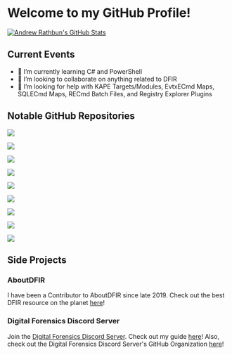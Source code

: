 # Welcome to my GitHub Profile!

<!--
**AndrewRathbun/AndrewRathbun** is a ✨ _special_ ✨ repository because its `README.md` (this file) appears on your GitHub profile.

Here are some ideas to get you started:

- 🔭 I’m currently working on ...
- 🌱 I’m currently learning ...
- 👯 I’m looking to collaborate on ...
- 🤔 I’m looking for help with ...
- 💬 Ask me about ...
- 📫 How to reach me: ...
- 😄 Pronouns: ...
- ⚡ Fun fact: ...
-->

[![Andrew Rathbun's GitHub Stats](https://github-readme-stats.vercel.app/api?username=AndrewRathbun&count_private=true&show_icons=true&theme=dark&hide_rank=false)](https://github.com/anuraghazra/github-readme-stats)

## Current Events

- 🌱 I’m currently learning C# and PowerShell
- 👯 I’m looking to collaborate on anything related to DFIR
- 🤔 I’m looking for help with KAPE Targets/Modules, EvtxECmd Maps, SQLECmd Maps, RECmd Batch Files, and Registry Explorer Plugins
 
## Notable GitHub Repositories

[![](https://github-readme-stats.vercel.app/api/pin/?username=AndrewRathbun&repo=Anti-Forensics-VHDX&theme=dark)](https://github.com/AndrewRathbun/Anti-Forensics-VHDX)

[![](https://github-readme-stats.vercel.app/api/pin/?username=AndrewRathbun&repo=Awesome-KAPE&theme=dark)](https://github.com/AndrewRathbun/Awesome-KAPE)

[![](https://github-readme-stats.vercel.app/api/pin/?username=AndrewRathbun&repo=DirectoryOpus-DFIRConfig&theme=dark)](https://github.com/AndrewRathbun/DirectoryOpus-DFIRConfig)

[![](https://github-readme-stats.vercel.app/api/pin/?username=AndrewRathbun&repo=DFIRMindMaps&theme=dark)](https://github.com/AndrewRathbun/DFIRMindMaps)

[![](https://github-readme-stats.vercel.app/api/pin/?username=AndrewRathbun&repo=DFIRRegex&theme=dark)](https://github.com/AndrewRathbun/DFIRRegex)

[![](https://github-readme-stats.vercel.app/api/pin/?username=AndrewRathbun&repo=EventTranscript.db-Research&theme=dark)](https://github.com/AndrewRathbun/EventTranscript.db-Research)

[![](https://github-readme-stats.vercel.app/api/pin/?username=AndrewRathbun&repo=ForensicImageKAPEOutput&theme=dark)](https://github.com/AndrewRathbun/ForensicImageKAPEOutput)

[![](https://github-readme-stats.vercel.app/api/pin/?username=AndrewRathbun&repo=KAPE-EZToolsAncillaryUpdater&theme=dark)](https://github.com/AndrewRathbun/KAPE-EZToolsAncillaryUpdater)

[![](https://github-readme-stats.vercel.app/api/pin/?username=AndrewRathbun&repo=VanillaWindowsReference&theme=dark)](https://github.com/AndrewRathbun/VanillaWindowsReference)

## Side Projects

### AboutDFIR

I have been a Contributor to AboutDFIR since late 2019. Check out the best DFIR resource on the planet [here](https://aboutdfir.com/)!

### Digital Forensics Discord Server

Join the [Digital Forensics Discord Server](https://discordapp.com/invite/JUqe9Ek). Check out my guide [here](https://aboutdfir.com/a-beginners-guide-to-the-digital-forensics-discord-server)! Also, check out the Digital Forensics Discord Server's GitHub Organization [here](https://github.com/Digital-Forensics-Discord-Server)!
